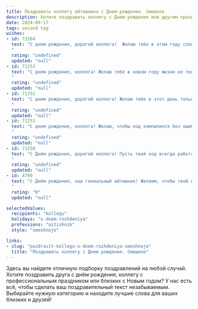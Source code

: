```yaml
---
title: Поздравить коллегу айтишника c Днем рождения. Смешное
description: Хотите поздравить коллегу c Днем рождения или другим праздником? Наш ИИ создаст незабываемое поздравление, а вы обязательно выделитесь среди других.  
date: 2024-09-17
tags: second tag
wishes:
- id: 73164
  text: "С днем рождения, дорогой коллега!  Желаю тебе в этом году словить столько багов, сколько тебе не снилось, но при этом, чтобы все они были легко решаемы и приносили тебе только радость.  А ещё — пусть твой код всегда будет чистым и стабильным, а  дедлайны не грозят красным глазом.  Счастья, здоровья и успехов!
  "
  rating: "undefined"
  updated: "null"
- id: 71253
  text: "С днем рождения, коллега! Желаю тебе в новом году жизни не только найти баг, который никто не ждал, но и зафиксить его в трекере, не забыв про комментарии! 😜
  "
  rating: "undefined"
  updated: "null"
- id: 71252
  text: "С днем рождения, дорогой коллега! Желаю тебе в этот день только положительный результат, не зависающих программ, работающих сайтов и бесконечного вдохновения для написания идеального кода. Пусть все баги исчезнут, а кофе будет вкусным, как всегда!
  "
  rating: "undefined"
  updated: "null"
- id: 71251
  text: "С днем рождения, коллега! Желаю, чтобы код компилился без ошибок, баги устранялись одним кликом, а серверы работали без сбоев. Пусть твоя жизнь будет такой же стабильной, как 5G-интернет, а счастье - как бесконечный трафик!
  "
  rating: "undefined"
  updated: "null"
- id: 71250
  text: "С Днём рождения, дорогой коллега! Пусть твой код всегда работает идеально, баги обходят тебя стороной, а кофе в кружке никогда не заканчивается! ☕️💻🎉
  "
  rating: "undefined"
  updated: "null"
- id: 4799
  text: "С Днём рождения, наш гениальный айтишник! Желаем, чтобы твой код всегда компилировался с первого раза, баги обходили стороной, а зарплата росла быстрее, чем количество гигабайт на твоём жёстком диске!
  "
  rating: "0"
  updated: "null"

selectedValues:
  recipients: "kollegu"
  holidays: "s-dnem-rozhdeniya"
  professions: "aitishnik"
  style: "smeshnoje"

links:
- slug: "pozdravit-kollegu-s-dnem-rozhdeniya-smeshnoje"
  title: "Поздравить коллегу c Днем рождения. Смешное"
---
```


Здесь вы найдете отличную подборку поздравлений на любой случай. 
Хотите поздравить друга с днём рождения, коллегу с профессиональным праздником или близких с Новым годом? У нас есть всё, чтобы сделать ваш поздравительный текст незабываемым. Выбирайте нужную категорию и находите лучшие слова для ваших близких и друзей!
